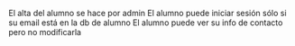 El alta del alumno se hace por admin
El alumno puede iniciar sesión sólo si su email está en la db de alumno
El alumno puede ver su info de contacto pero no modificarla